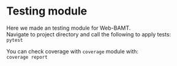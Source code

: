 # Testing module
<p> 
Here we made an testing module for Web-BAMT.<br>
Navigate to project directory and call the following to apply tests: <br>
<code>pytest</code>
</p>
<p>
You can check coverage with <code>coverage</code> module with: <br>
<code>coverage report</code>
</p>
